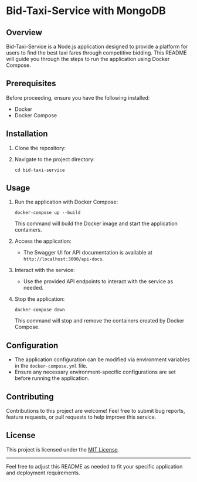# Bid-Taxi-Service with MongoDB

## Overview
Bid-Taxi-Service is a Node.js application designed to provide a platform for users to find the best taxi fares through competitive bidding. This README will guide you through the steps to run the application using Docker Compose.

## Prerequisites
Before proceeding, ensure you have the following installed:
- Docker
- Docker Compose

## Installation
1. Clone the repository:
   
2. Navigate to the project directory:
   ```
   cd bid-taxi-service
   ```

## Usage
1. Run the application with Docker Compose:
   ```
   docker-compose up --build
   ```
   This command will build the Docker image and start the application containers.

2. Access the application:
   - The Swagger UI for API documentation is available at `http://localhost:3000/api-docs`.

3. Interact with the service:
   - Use the provided API endpoints to interact with the service as needed.

4. Stop the application:
   ```
   docker-compose down
   ```
   This command will stop and remove the containers created by Docker Compose.

## Configuration
- The application configuration can be modified via environment variables in the `docker-compose.yml` file.
- Ensure any necessary environment-specific configurations are set before running the application.

## Contributing
Contributions to this project are welcome! Feel free to submit bug reports, feature requests, or pull requests to help improve this service.

## License
This project is licensed under the [MIT License](LICENSE).

---

Feel free to adjust this README as needed to fit your specific application and deployment requirements.
